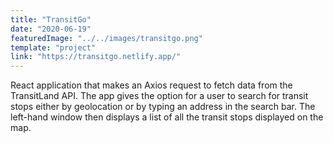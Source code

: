 ```yaml
---
title: "TransitGo"
date: "2020-06-19"
featuredImage: "../../images/transitgo.png"
template: "project"
link: "https://transitgo.netlify.app/"
---
```


React application that makes an Axios request to fetch data from the TransitLand API. The app gives the option for a user to search for transit stops either by geolocation or by typing an address in the search bar. The left-hand window then displays a list of all the transit stops displayed on the map.